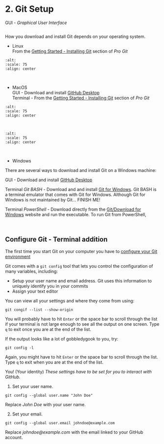 # 2. Git Setup

GUI - _Graphical User Interface_  

```{note} If you use MacOS or Windows and prefer to work in a GUI (not the terminal), download and install [GitHub Desktop](https://desktop.github.com/download/). GitHub Desktop is not yet supported on Linux.
```

How you download and install Git depends on your operating system.

- Linux  
From the [Getting Started - Installing Git](https://git-scm.com/book/en/v2/Getting-Started-Installing-Git) section of _Pro Git_  

```{image} images/GitInstall_Linux.png
:alt: 
:scale: 75
:align: center
```

<br>

- MacOS  
GUI - Download and install [GitHub Desktop](https://desktop.github.com/download/)  
Terminal - From the [Getting Started - Installing Git](https://git-scm.com/book/en/v2/Getting-Started-Installing-Git) section of _Pro Git_

```{image} images/GitInstall_MacOS_1.png
:alt: 
:scale: 75
:align: center
```

<br>

```{image} images/GitInstall_MacOS_2.png
:alt: 
:scale: 75
:align: center
```

<br>

- Windows  

There are several ways to download and install Git on a Windows machine:  

GUI - Download and install [GitHub Desktop](https://desktop.github.com/download/)

Terminal _Git BASH_ - Download and and install [Git for Windows](https://gitforwindows.org/). Git BASH is a terminal emulator that comes with Git for Windows. Although Git for Windows is not maintained by Git... FINISH ME!

Terminal _PowerShell_ - Download directly from the [Git/Download for Windows](https://git-scm.com/downloads/win) website and run the executable. To run Git from PowerShell, 

<br>  

## Configure Git - Terminal addition

The first time you start Git on your computer you have to [configure your Git environment](https://git-scm.com/book/en/v2/Getting-Started-First-Time-Git-Setup)

Git comes with a `git config` tool that lets you control the configuration of many variables, including:

- Setup your user name and email address. Git uses this information to uniquely identify you in your commits
- Assign your text editor

You can view all your settings and where they come from using:

```
git congif --list --show-origin
```

You will probably have to hit `Enter` or the space bar to scroll through the list if your terminal is not large enough to see all the output on one screen. Type `q` to exit once you are at the end of the list.

If the output looks like a lot of gobbledygook to you, try:

```
git config -l
```

Again, you might have to hit `Enter` or the space bar to scroll through the list. Type `q` to exit when you are at the end of the list.

You! (Your identity)
_These settings have to be set for you to interact with GitHub._

1. Set your user name.

```
git config --global user.name "John Doe"
```

Replace _John Doe_ with your user name.  

2. Set your email.

```
git config --global user.email johndoe@example.com
```

Replace _johndoe@example.com_ with the email linked to your GitHub account.

```{note}Your Git username and GitHub username do not have to match, but your _Git user email has to be linked to your GitHub account_.
```